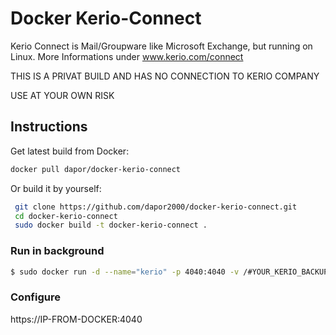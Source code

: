 # Docker Kerio-Connect

Kerio Connect is Mail/Groupware like Microsoft Exchange, but running on Linux.
More Informations under www.kerio.com/connect

THIS IS A PRIVAT BUILD AND HAS NO CONNECTION TO KERIO COMPANY

USE AT YOUR OWN RISK

## Instructions

Get latest build from Docker:

```bash
docker pull dapor/docker-kerio-connect
```

Or build it by yourself:

```bash
 git clone https://github.com/dapor2000/docker-kerio-connect.git
 cd docker-kerio-connect
 sudo docker build -t docker-kerio-connect .
```

### Run in background

```bash
$ sudo docker run -d --name="kerio" -p 4040:4040 -v /#YOUR_KERIO_BACKUP:/backup -t dapor/docker-kerio-connect 
```

### Configure

https://IP-FROM-DOCKER:4040

